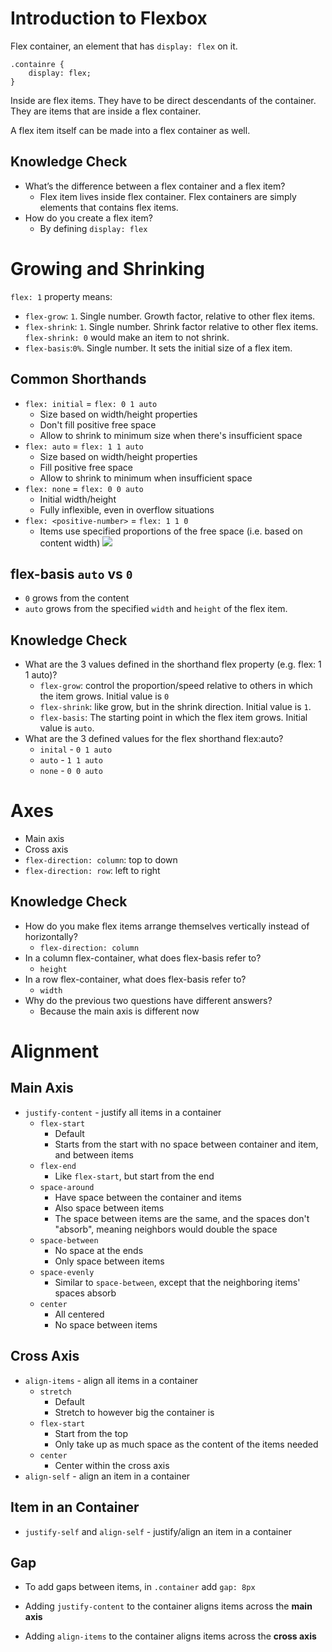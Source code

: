 # Introduction to Flexbox
Flex container, an element that has `display: flex` on it.

```
.containre {
    display: flex;
}
```


Inside are flex items. They have to be direct descendants of the container. They are items that are inside a flex container.

A flex item itself can be made into a flex container as well.

## Knowledge Check
* What’s the difference between a flex container and a flex item?
    * Flex item lives inside flex container. Flex containers are simply elements that contains flex items.
* How do you create a flex item?
    * By defining `display: flex`
# Growing and Shrinking
`flex: 1` property means:
* `flex-grow`: `1`. Single number. Growth factor, relative to other flex items.
* `flex-shrink`: `1`. Single number. Shrink factor relative to other flex items. `flex-shrink: 0` would make an item to not shrink.
* `flex-basis`:`0%`. Single number. It sets the initial size of a flex item.

## Common Shorthands
* `flex: initial` = `flex: 0 1 auto`
    * Size based on width/height properties
    * Don't fill positive free space
    * Allow to shrink to minimum size when there's insufficient space
* `flex: auto` = `flex: 1 1 auto`
    * Size based on width/height properties
    * Fill positive free space
    * Allow to shrink to minimum when insufficient space
* `flex: none` = `flex: 0 0 auto`
    * Initial width/height
    * Fully inflexible, even in overflow situations
* `flex: <positive-number>` = `flex: 1 1 0`
    * Items use specified proportions of the free space (i.e. based on content width)
![](https://www.w3.org/TR/css-flexbox-1/images/rel-vs-abs-flex.svg)

## flex-basis `auto` vs `0`
* `0` grows from the content
* `auto` grows from the specified `width` and `height` of the flex item.


## Knowledge Check
* What are the 3 values defined in the shorthand flex property (e.g. flex: 1 1 auto)?
    * `flex-grow`: control the proportion/speed relative to others in which the item grows. Initial value is `0`
    * `flex-shrink`: like grow, but in the shrink direction. Initial value is `1`.
    * `flex-basis`: The starting point in which the flex item grows. Initial value is `auto`.
* What are the 3 defined values for the flex shorthand flex:auto?
    * `inital` - `0 1 auto`
    * `auto` - `1 1 auto`
    * `none` - `0 0 auto`

# Axes
* Main axis
* Cross axis
* `flex-direction: column`: top to down
* `flex-direction: row`: left to right

## Knowledge Check
* How do you make flex items arrange themselves vertically instead of horizontally?
    * `flex-direction: column`
* In a column flex-container, what does flex-basis refer to?
    * `height`
* In a row flex-container, what does flex-basis refer to?
    * `width`
* Why do the previous two questions have different answers?
    * Because the main axis is different now


# Alignment
## Main Axis
* `justify-content` - justify all items in a container
    * `flex-start`
        * Default
        * Starts from the start with no space between container and item, and between items
    * `flex-end`
        * Like `flex-start`, but start from the end
    * `space-around`
        * Have space between the container and items
        * Also space between items
        * The space between items are the same, and the spaces don't "absorb", meaning neighbors would double the space
    * `space-between`
        * No space at the ends
        * Only space between items
    * `space-evenly`
      * Similar to `space-between`, except that the neighboring items' spaces absorb
    * `center`
        * All centered
        * No space between items

## Cross Axis
* `align-items` - align all items in a container
    * `stretch`
        * Default
        * Stretch to however big the container is
    * `flex-start`
        * Start from the top
        * Only take up as much space as the content of the items needed
    * `center`
        * Center within the cross axis
* `align-self` - align an item in a container

## Item in an Container
* `justify-self` and `align-self` - justify/align an item in a container


## Gap
* To add gaps between items, in `.container` add `gap: 8px`

* Adding `justify-content` to the container aligns items across the **main axis**
* Adding `align-items` to the container aligns items across the **cross axis**